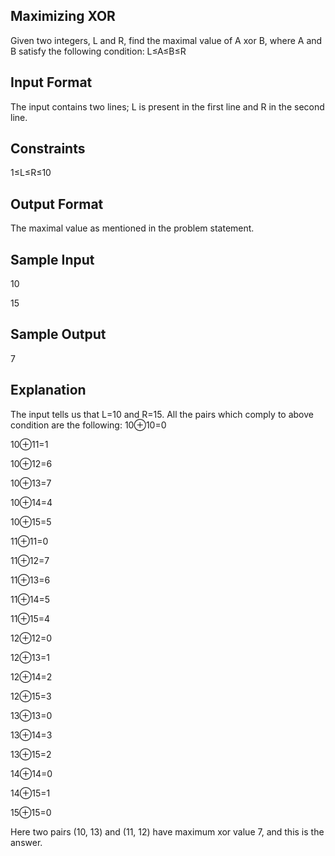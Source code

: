 Maximizing XOR
--------------
Given two integers, L and R, find the maximal value of A xor B, where A and B satisfy the following condition:
L≤A≤B≤R

Input Format
------------
The input contains two lines; L is present in the first line and R in the second line.

Constraints
-----------
1≤L≤R≤10

Output Format
-------------
The maximal value as mentioned in the problem statement.

Sample Input
------------
10

15

Sample Output
-------------
7

Explanation
-----------
The input tells us that L=10 and R=15. All the pairs which comply to above condition are the following:
10⊕10=0

10⊕11=1

10⊕12=6

10⊕13=7

10⊕14=4

10⊕15=5

11⊕11=0

11⊕12=7

11⊕13=6

11⊕14=5

11⊕15=4

12⊕12=0

12⊕13=1

12⊕14=2

12⊕15=3

13⊕13=0

13⊕14=3

13⊕15=2

14⊕14=0

14⊕15=1

15⊕15=0

Here two pairs (10, 13) and (11, 12) have maximum xor value 7, and this is the answer.